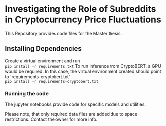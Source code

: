 # Investigating the Role of Subreddits in Cryptocurrency Price Fluctuations 
This Repository provides code files for the Master thesis.
## Installing Dependencies
Create a virtual environment and run <br /> ```pip install -r requirements.txt```
To run inference from CryptoBERT, a GPU would be required. In this case, the virtual environment created should point to 'requirements-cryptobert.txt' <br /> 
```pip install -r requirements-cryptobert.txt```
### Running the code
The jupyter notebooks provide code for specific models and utilities.

Please note, that only required data files are added due to space restrictions. Contact the owner for more info. 
